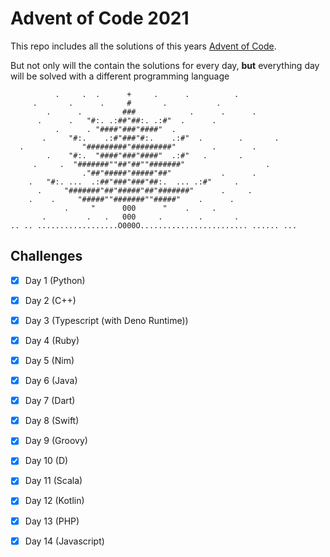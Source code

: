 # Advent of Code 2021

This repo includes all the solutions of this years [Advent of Code](adventofcode.cm).

But not only will the contain the solutions for every day, **but** everything day
will be solved with a different programming language

```
          .     .  .      +     .      .          .
     .       .      .     #       .           .
        .      .         ###            .      .      .
      .      .   "#:. .:##"##:. .:#"  .      .
          .      . "####"###"####"  .
       .     "#:.    .:#"###"#:.    .:#"  .        .       .
  .             "#########"#########"        .        .
        .    "#:.  "####"###"####"  .:#"   .       .
     .     .  "#######""##"##""#######"                  .
                ."##"#####"#####"##"           .      .
    .   "#:. ...  .:##"###"###"##:.  ... .:#"     .
      .     "#######"##"#####"##"#######"      .     .
    .    .     "#####""#######""#####"    .      .
            .     "      000      "    .     .
       .         .   .   000     .        .       .
.. .. ..................O000O........................ ...... ...
```

## Challenges

- [x] Day 1 (Python)
- [x] Day 2 (C++)
- [x] Day 3 (Typescript (with Deno Runtime))
- [x] Day 4 (Ruby)
- [x] Day 5 (Nim)
- [x] Day 6 (Java)
- [x] Day 7 (Dart)
- [x] Day 8 (Swift)
- [x] Day 9 (Groovy)
- [x] Day 10 (D)
- [x] Day 11 (Scala)
- [x] Day 12 (Kotlin)
- [x] Day 13 (PHP)
- [x] Day 14 (Javascript)

